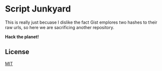 # Script Junkyard

This is really just becuase I dislike the fact Gist emplores two hashes to their raw urls, so here we are sacrificing another repository.

**Hack the planet!**


## License

[MIT](/LICENSE)
